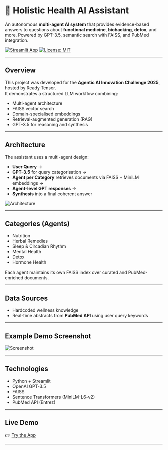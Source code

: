 # 🌿 Holistic Health AI Assistant

An autonomous **multi-agent AI system** that provides evidence-based answers to questions about **functional medicine**, **biohacking**, **detox**, and more. Powered by GPT-3.5, semantic search with FAISS, and PubMed integration.

[![Streamlit App](https://img.shields.io/badge/Try%20Live-Demo-green)](https://holistic-health-assistant.streamlit.app/)
[![License: MIT](https://img.shields.io/badge/License-MIT-blue.svg)](LICENSE)

---

## Overview

This project was developed for the **Agentic AI Innovation Challenge 2025**, hosted by Ready Tensor.  
It demonstrates a structured LLM workflow combining:

- Multi-agent architecture
- FAISS vector search
- Domain-specialised embeddings
- Retrieval-augmented generation (RAG)
- GPT-3.5 for reasoning and synthesis

---

## Architecture

The assistant uses a multi-agent design:
- **User Query** →
- **GPT-3.5** for query categorisation →
- **Agent per Category** retrieves documents via FAISS + MiniLM embeddings →
- **Agent-level GPT responses** →
- **Synthesis** into a final coherent answer

![Architecture](https://huggingface.co/spaces/aysenurd/holistic-health-assistant/raw/main/architecture.png)

---

## Categories (Agents)
- Nutrition
- Herbal Remedies
- Sleep & Circadian Rhythm
- Mental Health
- Detox
- Hormone Health

Each agent maintains its own FAISS index over curated and PubMed-enriched documents.

---

## Data Sources
- Hardcoded wellness knowledge
- Real-time abstracts from **PubMed API** using user query keywords

---

## Example Demo Screenshot

![Screenshot](https://raw.githubusercontent.com/aysenurdalfidan/holistic-health-assistant/main/screenshot.png)

---

## Technologies
- Python + Streamlit
- OpenAI GPT-3.5
- FAISS
- Sentence Transformers (MiniLM-L6-v2)
- PubMed API (Entrez)

---

## Live Demo
👉 [Try the App](https://holistic-health-assistant.streamlit.app/)

---

